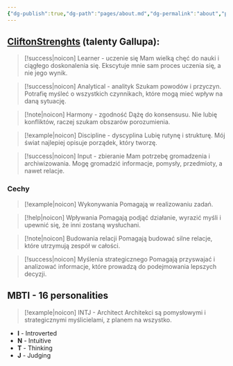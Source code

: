```yaml
---
{"dg-publish":true,"dg-path":"pages/about.md","dg-permalink":"about","permalink":"/about/"}
---
```



## [CliftonStrenghts](https://pl.wikipedia.org/wiki/Test_Gallupa) (talenty Gallupa):

> [!success|noicon] Learner - uczenie się
> Mam wielką chęć do nauki i ciągłego doskonalenia się. Ekscytuje mnie sam proces uczenia się, a nie jego wynik.

> [!success|noicon] Analytical - analityk
> Szukam powodów i przyczyn. Potrafię myśleć o wszystkich czynnikach, które mogą mieć wpływ na daną sytuację.

> [!note|noicon] Harmony - zgodność
> Dążę do konsensusu. Nie lubię konfliktów, raczej szukam obszarów porozumienia.

> [!example|noicon] Discipline - dyscyplina
> Lubię rutynę i strukturę. Mój świat najlepiej opisuje porządek, który tworzę.

> [!success|noicon] Input - zbieranie
> Mam potrzebę gromadzenia i archiwizowania. Mogę gromadzić informacje, pomysły, przedmioty, a nawet relacje.

### Cechy

> [!example|noicon] Wykonywania
> Pomagają w realizowaniu zadań.

> [!help|noicon] Wpływania
> Pomagają podjąć działanie, wyrazić myśli i upewnić się, że inni zostaną wysłuchani.

> [!note|noicon] Budowania relacji
> Pomagają budować silne relacje, które utrzymują zespół w całości.

> [!success|noicon] Myślenia strategicznego
> Pomagają przyswajać i analizować informacje, które prowadzą do podejmowania lepszych decyzji.

## MBTI - 16 personalities

> [!example|noicon] INTJ - Architect
> Architekci są pomysłowymi i strategicznymi myślicielami, z planem na wszystko.

- **I** - Introverted
- **N** - Intuitive
- **T** - Thinking
- **J** - Judging
